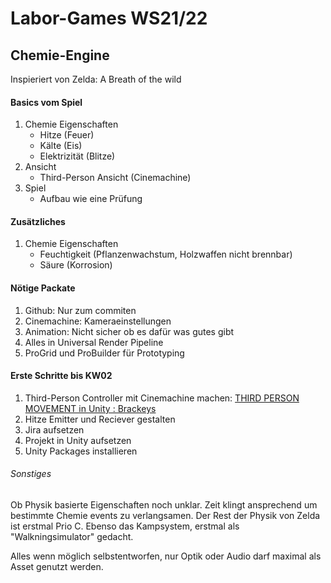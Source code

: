 # Labor-Games WS21/22

## Chemie-Engine
Inspieriert von Zelda: A Breath of the wild

#### Basics vom Spiel

1. Chemie Eigenschaften
   - Hitze (Feuer)
   - Kälte (Eis)
   - Elektrizität (Blitze)
2. Ansicht
   - Third-Person Ansicht (Cinemachine)
3. Spiel
   - Aufbau wie eine Prüfung

#### Zusätzliches

1. Chemie Eigenschaften
   - Feuchtigkeit (Pflanzenwachstum, Holzwaffen nicht brennbar)
   - Säure (Korrosion)

#### Nötige Packate

1. Github: Nur zum commiten
2. Cinemachine: Kameraeinstellungen
3. Animation: Nicht sicher ob es dafür was gutes gibt
4. Alles in Universal Render Pipeline
5. ProGrid und ProBuilder für Prototyping

#### Erste Schritte bis KW02

1. Third-Person Controller mit Cinemachine machen: [THIRD PERSON MOVEMENT in Unity : Brackeys](https://www.youtube.com/watch?v=4HpC--2iowE)
2. Hitze Emitter und Reciever gestalten
3. Jira aufsetzen
4. Projekt in Unity aufsetzen
5. Unity Packages installieren

###### Sonstiges
Ob Physik basierte Eigenschaften noch unklar. Zeit klingt ansprechend um bestimmte Chemie events zu verlangsamen. 
Der Rest der Physik von Zelda ist erstmal Prio C.
Ebenso das Kampsystem, erstmal als "Walkningsimulator" gedacht.

Alles wenn möglich selbstentworfen, nur Optik oder Audio darf maximal als Asset genutzt werden.
